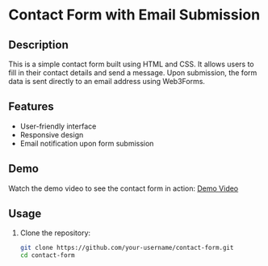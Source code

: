 # Contact Form with Email Submission

## Description

This is a simple contact form built using HTML and CSS. It allows users to fill in their contact details and send a message. Upon submission, the form data is sent directly to an email address using Web3Forms.

## Features

- User-friendly interface
- Responsive design
- Email notification upon form submission

## Demo

Watch the demo video to see the contact form in action: [Demo Video](https://github.com/ItsMeAreebaAmjad/WorkingContactForm/blob/main/ContactDemo.mp4)

## Usage

1. Clone the repository:
   ```sh
   git clone https://github.com/your-username/contact-form.git
   cd contact-form
